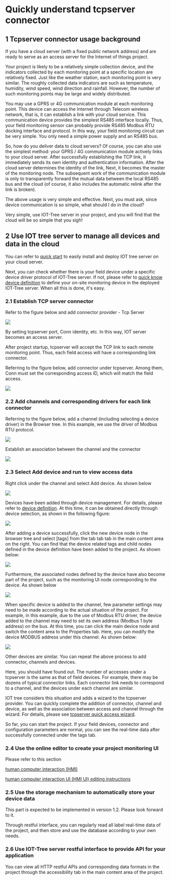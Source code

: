

Quickly understand tcpserver connector
==





## 1 Tcpserver connector usage background

If you have a cloud server (with a fixed public network address) and are ready to serve as an access server for the Internet of things project.

Your project is likely to be a relatively simple collection device, and the indicators collected by each monitoring point at a specific location are relatively fixed. Just like the weather station, each monitoring point is very similar. The roughly collected data indicators are such as temperature, humidity, wind speed, wind direction and rainfall. However, the number of such monitoring points may be large and widely distributed.

You may use a GPRS or 4G communication module at each monitoring point. This device can access the Internet through Telecom wireless network, that is, it can establish a link with your cloud service. This communication device provides the simplest RS485 interface locally. Thus, your field monitoring sensor can probably provide RS485 Modbus RTU docking interface and protocol. In this way, your field monitoring circuit can be very simple. You only need a simple power supply and an RS485 bus.

So, how do you deliver data to cloud servers? Of course, you can also use the simplest method: your GPRS / 4G communication module actively links to your cloud server. After successfully establishing the TCP link, it immediately sends its own identity and authentication information. After the cloud server determines the identity of the link, Next, it becomes the master of the monitoring node. The subsequent work of the communication module is only to transparently forward the mutual data between the local RS485 bus and the cloud (of course, it also includes the automatic relink after the link is broken).

The above usage is very simple and effective. Next, you must ask, since device communication is so simple, what should I do in the cloud?

Very simple, use IOT-Tree server in your project, and you will find that the cloud will be so simple that you sigh!




## 2 Use IOT tree server to manage all devices and data in the cloud

You can refer to [quick start][quick_start] to easily install and deploy IOT tree server on your cloud server.

Next, you can check whether there is your field device under a specific device driver protocol of IOT-Tree server. If not, please refer to [quick know device definition][qn_devdef] to define your on-site monitoring device in the deployed IOT-Tree server. When all this is done, it's easy.




### 2.1 Establish TCP server connector

Refer to the figure below and add connector provider - Tcp Server

<img src="../img/tcpserver_add.png">



By setting tcpserver port, Conn identity, etc. In this way, IOT server becomes an access server.

After project startup, tcpserver will accept the TCP link to each remote monitoring point. Thus, each field access will have a corresponding link connector.

Referring to the figure below, add connector under tcpserver. Among them, Conn must set the corresponding access ID, which will match the field access.


<img src="../img/tcpserver_conn_add.png"/>



### 2.2 Add channels and corresponding drivers for each link connector

Referring to the figure below, add a channel (including selecting a device driver) in the Browser tree. In this example, we use the driver of Modbus RTU protocol.


<img src="../img/ch_add.png" />



Establish an association between the channel and the connector


<img src="../img/join1.png" />



### 2.3 Select Add device and run to view access data

Right click under the channel and select Add device. As shown below


<img src="../img/dev_add.png">



Devices have been added through device management. For details, please refer to [device definition][qn_devdef]. At this time, it can be obtained directly through device selection, as shown in the following figure:


<img src="../img/dev_add_selection.png"/>



After adding a device successfully, click the new device node in the browser tree and select [tags] from the tab tab tab in the main content area on the right. You can find that the device related tags and child nodes defined in the device definition have been added to the project. As shown below:


<img src="../img/dev_add_tags.png">




Furthermore, the associated nodes defined by the device have also become part of the project, such as the monitoring UI node corresponding to the device. As shown below


<img src="../img/dev_add_hmi.png">



When specific device is added to the channel, few parameter settings may need to be made according to the actual situation of the project. For example, in this example, due to the use of Modbus RTU driver, the device added to the channel may need to set its own address (Modbus 1 byte address) on the bus. At this time, you can click the main device node and switch the content area to the Properties tab. Here, you can modify the device MODBUS address under this channel. As shown below:


<img src="../img/dev_add_pms.png">



Other devices are similar. You can repeat the above process to add connector, channels and devices.

Here, you should have found out. The number of accesses under a tcpserver is the same as that of field devices. For example, there may be dozens of typical connector links. Each connector link needs to correspond to a channel, and the devices under each channel are similar.

IOT tree considers this situation and adds a wizard to the tcpserver provider. You can quickly complete the addition of connector, channel and device, as well as the association between access and channel through the wizard. For details, please see [tcpserver quick access wizard][qn_tcpserver_wizard].

So far, you can start the project. If your field devices, connector and configuration parameters are normal, you can see the real-time data after successfully connected under the tags tab.





### 2.4 Use the online editor to create your project monitoring UI
Please refer to this section

[human computer interaction (HMI)][qn_hmi]

[human computer interaction UI (HMI UI) editing instructions][qn_hmi_w]




### 2.5 Use the storage mechanism to automatically store your device data

This part is expected to be implemented in version 1.2. Please look forward to it.

Through restful interface, you can regularly read all label real-time data of the project, and then store and use the database according to your own needs.




### 2.6 Use IOT-Tree server restful interface to provide API for your application

You can view all HTTP restful APIs and corresponding data formats in the project through the accessibility tab in the main content area of the project.


[qn_devdef]:./quick_know_device_definition.md
[qn_hmi]:./quick_know_hmi.md
[qn_hmi_w]:./quick_know_hmi_edit.md

[quick_start]:../quick_start.md
[qn_tcpserver_wizard]: ./quick_know_tcpserver_wizard.md
